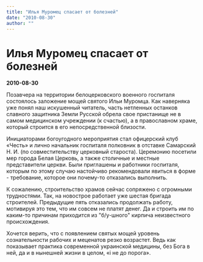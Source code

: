 ```yaml
---
title: "Илья Муромец спасает от болезней"
date: "2010-08-30"
author: ""
---
```


# Илья Муромец спасает от болезней

**2010-08-30** 

Позавчера на территории белоцерковского военного госпиталя состоялось заложение мощей святого Ильи Муромца. Как наверняка уже понял наш искушенный читатель, часть нетленных останков славного защитника Земли Русской обрела свое пристанище не в самом медицинском учреждении (к счастью), а в православном храме, который строится в его непосредственной близости.

Инициаторами богоугодного мероприятия стал офицерский клуб «Честь» и лично начальник госпиталя полковник в отставке Самарский Н. И. (по совместительству церковный староста). Церемонию посетили мер города Белая Церковь, а также столичные и местные представители церкви. Были приглашены и работники госпиталя, которым по этому случаю настойчиво рекомендовали явиться в форме - требование, которое они почему-то отказались выполнить.

К сожалению, строительство храмов сейчас сопряжено с огромными трудностями. Так, на новострое работает уже шестая бригада строителей. Предыдущие пять отказались продолжать работу, мотивируя это тем, что им совсем не платят денег. Да и строить им по каким-то причинам приходится из "б/у-шного" кирпича неизвестного происхождения.

Хочется верить, что с появлением святых мощей уровень сознательности рабочих и меценатов резко возрастет. Ведь как показывает практика современной украинской медицины, без Бога в ней, да и в нынешней жизни в целом, «і не до порога».